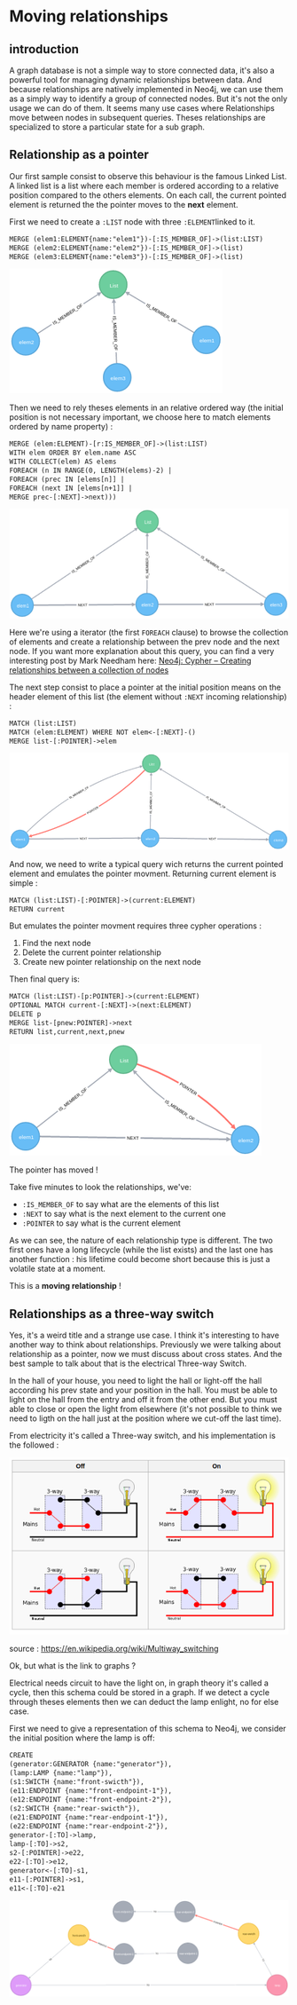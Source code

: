 # Moving relationships

## introduction

A graph database is not a simple way to store connected data, it's also a powerful tool for managing dynamic relationships between data. 
And because relationships are natively implemented in Neo4j, we can use them as a simply way to identify a group of connected nodes. But it's not the only usage we can do of them.
It seems many use cases where Relationships move between nodes in subsequent queries. Theses relationships are specialized to store a particular state for a sub graph. 

## Relationship as a pointer

Our first sample consist to observe this behaviour is the famous Linked List. A linked list is a list where each member is ordered according to a relative position compared to the others elements. On each call, the current pointed element is returned the the pointer moves to the **next** element.

First we need to create a `:LIST` node with three `:ELEMENT`linked to it.

    MERGE (elem1:ELEMENT{name:"elem1"})-[:IS_MEMBER_OF]->(list:LIST)
    MERGE (elem2:ELEMENT{name:"elem2"})-[:IS_MEMBER_OF]->(list)
    MERGE (elem3:ELEMENT{name:"elem3"})-[:IS_MEMBER_OF]->(list)
    
![Fig1. The list with elements](./blog1.png "Fig1. The list with elements")

Then we need to rely theses elements in an relative ordered way (the initial position is not necessary important, we choose here to match elements ordered by name property) :

    MERGE (elem:ELEMENT)-[r:IS_MEMBER_OF]->(list:LIST)
    WITH elem ORDER BY elem.name ASC
    WITH COLLECT(elem) AS elems
    FOREACH (n IN RANGE(0, LENGTH(elems)-2) |
    FOREACH (prec IN [elems[n]] |
    FOREACH (next IN [elems[n+1]] |
    MERGE prec-[:NEXT]->next)))

![Fig2. Linked elements](./blog2.png "Fig2. Linked elements")

Here we're using a iterator (the first `FOREACH` clause) to browse the collection of elements and create a relationship between the prev node and the next node. If you want more explanation about this query, you can find a very interesting post by Mark Needham here: [Neo4j: Cypher – Creating relationships between a collection of nodes](http://www.markhneedham.com/blog/2014/04/19/neo4j-cypher-creating-relationships-between-a-collection-of-nodes-invalid-input/ "Neo4j: Cypher – Creating relationships between a collection of nodes")

The next step consist to place a pointer at the initial position means on the header element of this list (the element without `:NEXT` incoming relationship) :

    MATCH (list:LIST)
    MATCH (elem:ELEMENT) WHERE NOT elem<-[:NEXT]-()
    MERGE list-[:POINTER]->elem 

![Fig3. Initial position of the pointer](./blog3.png "Fig3. Initial position of the pointer")

And now, we need to write a typical query wich returns the current pointed element and emulates the pointer movment.
Returning current element is simple :

    MATCH (list:LIST)-[:POINTER]->(current:ELEMENT) 
    RETURN current
    
But emulates the pointer movment requires three cypher operations :

1. Find the next node
2. Delete the current pointer relationship
3. Create new pointer relationship on the next node

Then final query is:

    MATCH (list:LIST)-[p:POINTER]->(current:ELEMENT) 
    OPTIONAL MATCH current-[:NEXT]->(next:ELEMENT) 
    DELETE p 
    MERGE list-[pnew:POINTER]->next
    RETURN list,current,next,pnew
    
![Fig4. First move of the pointer](./blog4.png "Fig4. First move of the pointer")

The pointer has moved !

Take five minutes to look the relationships, we've:

* `:IS_MEMBER_OF` to say what are the elements of this list
* `:NEXT` to say what is the next element to the current one
* `:POINTER` to say what is the current element

As we can see, the nature of each relationship type is different. The two first ones have a long lifecycle (while the list exists) and the last one has another function : his lifetime could become short because this is just a volatile state at a moment.

This is a __moving relationship__ !

## Relationships as a three-way switch

Yes, it's a weird title and a strange use case. I think it's interesting to have another way to think about relationships. Previously we were talking about relationship as a pointer, now we must discuss about cross states. And the best sample to talk about that is the electrical Three-way Switch.

In the hall of your house, you need to light the hall or light-off the hall according his prev state and your position in the hall. You must be able to light on the hall from the entry and off it from the other end. But you must able to close or open the light from elsewhere (it's not possible to think we need to ligth on the hall just at the position where we cut-off the last time).

From electricity it's called a Three-way switch, and his implementation is the followed :

![Fig4. three-way switch](./blog-threeway.png "Fig4. Three-way switch")

source : https://en.wikipedia.org/wiki/Multiway_switching

Ok, but what is the link to graphs ?

Electrical needs circuit to have the light on, in graph theory it's called a cycle, then this schema could be stored in a graph. If we detect a cycle through theses elements then we can deduct the lamp enlight, no for else case.

First we need to give a representation of this schema to Neo4j, we consider the initial position where the lamp is off:

    CREATE 
    (generator:GENERATOR {name:"generator"}),
    (lamp:LAMP {name:"lamp"}),
    (s1:SWICTH {name:"front-swicth"}),
    (e11:ENDPOINT {name:"front-endpoint-1"}),
    (e12:ENDPOINT {name:"front-endpoint-2"}),
    (s2:SWICTH {name:"rear-swicth"}),
    (e21:ENDPOINT {name:"rear-endpoint-1"}),
    (e22:ENDPOINT {name:"rear-endpoint-2"}),
    generator-[:TO]->lamp,
    lamp-[:TO]->s2,
    s2-[:POINTER]->e22,
    e22-[:TO]->e12,
    generator<-[:TO]-s1,
    e11-[:POINTER]->s1,
    e11<-[:TO]-e21

![Fig5. First adaptation](./blog-threeway2.png "Fig5. First adaptation")
